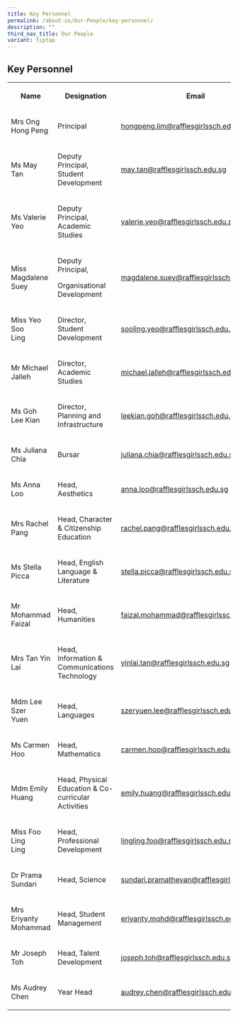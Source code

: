 ```yaml
---
title: Key Personnel
permalink: /about-us/Our-People/key-personnel/
description: ""
third_nav_title: Our People
variant: tiptap
---
```

<h2>Key Personnel</h2>
<table style="minWidth: 75px">
<colgroup>
<col>
<col>
<col>
</colgroup>
<tbody>
<tr>
<th rowspan="1" colspan="1">
<p>Name</p>
</th>
<th rowspan="1" colspan="1">
<p>Designation</p>
</th>
<th rowspan="1" colspan="1">
<p>Email</p>
</th>
</tr>
<tr>
<td rowspan="1" colspan="1">
<p>Mrs Ong Hong Peng</p>
</td>
<td rowspan="1" colspan="1">
<p>Principal</p>
</td>
<td rowspan="1" colspan="1">
<p><a href="mailto:hongpeng.lim@rafflesgirlssch.edu.sg" rel="noopener noreferrer nofollow" target="_blank">hongpeng.lim@rafflesgirlssch.edu.sg</a>
</p>
</td>
</tr>
<tr>
<td rowspan="1" colspan="1">
<p>Ms May Tan</p>
</td>
<td rowspan="1" colspan="1">
<p>Deputy Principal, Student
<br>Development</p>
</td>
<td rowspan="1" colspan="1">
<p><a href="mailto:may.tan@rafflesgirlssch.edu.sg" rel="noopener noreferrer nofollow" target="_blank">may.tan@rafflesgirlssch.edu.sg</a>
</p>
<p></p>
</td>
</tr>
<tr>
<td rowspan="1" colspan="1">
<p>Ms&nbsp;Valerie Yeo</p>
</td>
<td rowspan="1" colspan="1">
<p>Deputy Principal, Academic Studies</p>
</td>
<td rowspan="1" colspan="1">
<p><a href="mailto:valerie.yeo@rafflesgirlssch.edu.sg" rel="noopener noreferrer nofollow" target="_blank">valerie.yeo@rafflesgirlssch.edu.sg</a>
</p>
</td>
</tr>
<tr>
<td rowspan="1" colspan="1">
<p>Miss Magdalene
<br>Suey</p>
</td>
<td rowspan="1" colspan="1">
<p>Deputy Principal,</p>
<p>Organisational Development</p>
</td>
<td rowspan="1" colspan="1">
<p><a href="mailto:magdalene.suey@rafflesgirlssch.edu.sg" rel="noopener noreferrer nofollow" target="_blank">magdalene.suey@rafflesgirlssch.edu.sg</a>
</p>
</td>
</tr>
<tr>
<td rowspan="1" colspan="1">
<p>Miss Yeo Soo
<br>Ling</p>
</td>
<td rowspan="1" colspan="1">
<p>Director, Student Development</p>
</td>
<td rowspan="1" colspan="1">
<p><a href="mailto:sooling.yeo@rafflesgirlssch.edu.sg" rel="noopener noreferrer nofollow" target="_blank">sooling.yeo@rafflesgirlssch.edu.sg</a>
</p>
</td>
</tr>
<tr>
<td rowspan="1" colspan="1">
<p>Mr Michael
<br>Jalleh</p>
</td>
<td rowspan="1" colspan="1">
<p>Director, Academic Studies</p>
</td>
<td rowspan="1" colspan="1">
<p><a href="mailto:michael.jalleh@rafflesgirlssch.edu.sg" rel="noopener noreferrer nofollow" target="_blank">michael.jalleh@rafflesgirlssch.edu.sg</a>
</p>
</td>
</tr>
<tr>
<td rowspan="1" colspan="1">
<p>Ms Goh Lee Kian</p>
</td>
<td rowspan="1" colspan="1">
<p>Director, Planning and Infrastructure</p>
</td>
<td rowspan="1" colspan="1">
<p><a href="mailto:leekian.goh@rafflesgirlssch.edu.sg" rel="noopener noreferrer nofollow" target="_blank">leekian.goh@rafflesgirlssch.edu.sg</a>
</p>
</td>
</tr>
<tr>
<td rowspan="1" colspan="1">
<p>Ms Juliana Chia</p>
</td>
<td rowspan="1" colspan="1">
<p>Bursar</p>
</td>
<td rowspan="1" colspan="1">
<p><a href="mailto:juliana.chia@rafflesgirlssch.edu.sg" rel="noopener noreferrer nofollow" target="_blank">juliana.chia@rafflesgirlssch.edu.sg</a>
</p>
</td>
</tr>
<tr>
<td rowspan="1" colspan="1">
<p>Ms Anna Loo</p>
</td>
<td rowspan="1" colspan="1">
<p>Head, Aesthetics</p>
</td>
<td rowspan="1" colspan="1">
<p><a href="mailto:anna.loo@rafflesgirlssch.edu.sg" rel="noopener noreferrer nofollow" target="_blank">anna.loo@rafflesgirlssch.edu.sg</a>
</p>
</td>
</tr>
<tr>
<td rowspan="1" colspan="1">
<p>Mrs Rachel Pang</p>
</td>
<td rowspan="1" colspan="1">
<p>Head, Character &amp; Citizenship Education</p>
</td>
<td rowspan="1" colspan="1">
<p><a href="mailto:rachel.pang@rafflesgirlssch.edu.sg" rel="noopener noreferrer nofollow" target="_blank">rachel.pang@rafflesgirlssch.edu.sg</a>
</p>
</td>
</tr>
<tr>
<td rowspan="1" colspan="1">
<p>Ms Stella Picca</p>
</td>
<td rowspan="1" colspan="1">
<p>Head, English Language &amp; Literature</p>
</td>
<td rowspan="1" colspan="1">
<p><a href="mailto:stella.picca@rafflesgirlssch.edu.sg" rel="noopener noreferrer nofollow" target="_blank">stella.picca@rafflesgirlssch.edu.sg</a>
</p>
</td>
</tr>
<tr>
<td rowspan="1" colspan="1">
<p>Mr Mohammad
<br>Faizal</p>
</td>
<td rowspan="1" colspan="1">
<p>Head, Humanities</p>
</td>
<td rowspan="1" colspan="1">
<p><a href="mailto:faizal.mohammad@rafflesgirlssch.edu.sg" rel="noopener noreferrer nofollow" target="_blank">faizal.mohammad@rafflesgirlssch.edu.sg</a>
</p>
</td>
</tr>
<tr>
<td rowspan="1" colspan="1">
<p>Mrs Tan Yin Lai</p>
</td>
<td rowspan="1" colspan="1">
<p>Head, Information &amp; Communications Technology</p>
</td>
<td rowspan="1" colspan="1">
<p><a href="mailto:yinlai.tan@rafflesgirlssch.edu.sg" rel="noopener noreferrer nofollow" target="_blank">yinlai.tan@rafflesgirlssch.edu.sg</a>
</p>
</td>
</tr>
<tr>
<td rowspan="1" colspan="1">
<p>Mdm Lee Szer
<br>Yuen</p>
</td>
<td rowspan="1" colspan="1">
<p>Head, Languages</p>
</td>
<td rowspan="1" colspan="1">
<p><a href="mailto:szeryuen.lee@rafflesgirlssch.edu.sg" rel="noopener noreferrer nofollow" target="_blank">szeryuen.lee@rafflesgirlssch.edu.sg</a>
</p>
</td>
</tr>
<tr>
<td rowspan="1" colspan="1">
<p>Ms Carmen Hoo</p>
</td>
<td rowspan="1" colspan="1">
<p>Head, Mathematics</p>
</td>
<td rowspan="1" colspan="1">
<p><a href="mailto:carmen.hoo@rafflesgirlssch.edu.sg" rel="noopener noreferrer nofollow" target="_blank">carmen.hoo@rafflesgirlssch.edu.sg</a>
</p>
</td>
</tr>
<tr>
<td rowspan="1" colspan="1">
<p>Mdm Emily Huang</p>
</td>
<td rowspan="1" colspan="1">
<p>Head, Physical Education &amp; Co-curricular Activities</p>
</td>
<td rowspan="1" colspan="1">
<p><a href="mailto:emily.huang@rafflesgirlssch.edu.sg" rel="noopener noreferrer nofollow" target="_blank">emily.huang@rafflesgirlssch.edu.sg</a>
</p>
</td>
</tr>
<tr>
<td rowspan="1" colspan="1">
<p>Miss Foo Ling
<br>Ling</p>
</td>
<td rowspan="1" colspan="1">
<p>Head, Professional Development</p>
</td>
<td rowspan="1" colspan="1">
<p><a href="mailto:lingling.foo@rafflesgirlssch.edu.sg" rel="noopener noreferrer nofollow" target="_blank">lingling.foo@rafflesgirlssch.edu.sg</a>
</p>
</td>
</tr>
<tr>
<td rowspan="1" colspan="1">
<p>Dr Prama
<br>Sundari</p>
</td>
<td rowspan="1" colspan="1">
<p>Head, Science</p>
</td>
<td rowspan="1" colspan="1">
<p><a href="mailto:sundari.pramathevan@rafflesgirlssch.edu.sg" rel="noopener noreferrer nofollow" target="_blank">sundari.pramathevan@rafflesgirlssch.edu.sg</a>
</p>
</td>
</tr>
<tr>
<td rowspan="1" colspan="1">
<p>Mrs Eriyanty
<br>Mohammad</p>
</td>
<td rowspan="1" colspan="1">
<p>Head, Student Management</p>
</td>
<td rowspan="1" colspan="1">
<p><a href="mailto:eriyanty.mohd@rafflesgirlssch.edu.sg" rel="noopener noreferrer nofollow" target="_blank">eriyanty.mohd@rafflesgirlssch.edu.sg</a>
</p>
</td>
</tr>
<tr>
<td rowspan="1" colspan="1">
<p>Mr Joseph Toh</p>
</td>
<td rowspan="1" colspan="1">
<p>Head, Talent Development</p>
</td>
<td rowspan="1" colspan="1">
<p><a href="mailto:joseph.toh@rafflesgirlssch.edu.sg" rel="noopener noreferrer nofollow" target="_blank">joseph.toh@rafflesgirlssch.edu.sg</a>
</p>
</td>
</tr>
<tr>
<td rowspan="1" colspan="1">
<p>Ms Audrey Chen</p>
</td>
<td rowspan="1" colspan="1">
<p>Year Head</p>
</td>
<td rowspan="1" colspan="1">
<p><a href="mailto:audrey.chen@rafflesgirlssch.edu.sg" rel="noopener noreferrer nofollow" target="_blank">audrey.chen@rafflesgirlssch.edu.sg</a>
</p>
</td>
</tr>
</tbody>
</table>
<p></p>